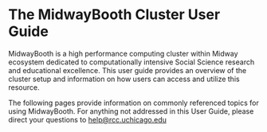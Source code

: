 # The MidwayBooth Cluster User Guide

MidwayBooth is a high performance computing cluster within Midway ecosystem dedicated to computationally intensive Social Science research and educational excellence. This user guide provides an overview of the cluster setup and information on how users can access and utilize this resource. 

The following pages provide information on commonly referenced topics for using MidwayBooth. For anything not addressed in this User Guide, please direct your questions to <a href="help@rcc.uchicago.edu" target="_blank">help@rcc.uchicago.edu</a>
